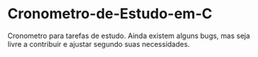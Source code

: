 # Cronometro-de-Estudo-em-C
Cronometro para tarefas de estudo. Ainda existem alguns bugs, mas seja livre a contribuir e ajustar segundo suas necessidades.
